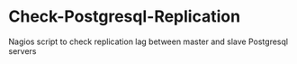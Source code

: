 Check-Postgresql-Replication
============================

Nagios script to check replication lag between master and slave Postgresql servers
